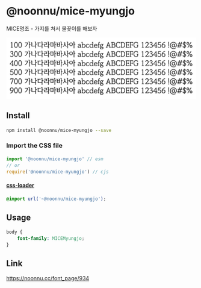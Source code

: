 # @noonnu/mice-myungjo

MICE명조 - 가지를 쳐서 물꽂이를 해보자

![example](./example.png)

## Install

```bash
npm install @noonnu/mice-myungjo --save
```

### Import the CSS file

```js
import '@noonnu/mice-myungjo' // esm
// or
require('@noonnu/mice-myungjo') // cjs
```

#### [css-loader](https://github.com/webpack-contrib/css-loader)

```css
@import url('~@noonnu/mice-myungjo');
```

## Usage

```css
body {
    font-family: MICEMyungjo;
}
```

## Link

https://noonnu.cc/font_page/934
